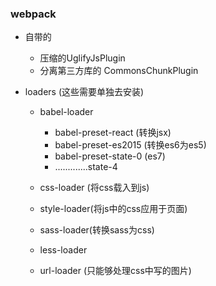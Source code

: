 ### webpack
  - 自带的
    - 压缩的UglifyJsPlugin
    - 分离第三方库的 CommonsChunkPlugin

  - loaders (这些需要单独去安装)
    - babel-loader
      * babel-preset-react  (转换jsx)
      * babel-preset-es2015 (转换es6为es5)
      * babel-preset-state-0 (es7)
      * .............state-4

    - css-loader (将css载入到js)
    - style-loader(将js中的css应用于页面)
    - sass-loader(转换sass为css)
    - less-loader

    - url-loader (只能够处理css中写的图片)




